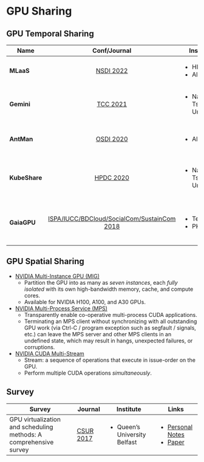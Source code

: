 # GPU Sharing

## GPU Temporal Sharing

| Name          |                                                 Conf/Journal                                                 | Institute                                       | Links                                                                                                                                                                                                                                                              | Remarks                                                                       |
| ------------- | :----------------------------------------------------------------------------------------------------------: | ----------------------------------------------- | ------------------------------------------------------------------------------------------------------------------------------------------------------------------------------------------------------------------------------------------------------------------ | ----------------------------------------------------------------------------- |
| **MLaaS**     |                           [NSDI 2022](../../reading-notes/conference/nsdi-2022.md)                           | <ul><li>HKUST</li><li>Alibaba</li></ul>         | <ul><li><a href="https://www.usenix.org/conference/nsdi22/presentation/weng">Paper</a></li><li><a href="https://github.com/alibaba/clusterdata/tree/master/cluster-trace-gpu-v2020">Trace</a></li></ul>                                                            | GPU sharing workloads; trace analysis.                                        |
| **Gemini**    |            [TCC 2021](../../reading-notes/journal/ieee-transactions-on-cloud-computing/tcc-2021/)            | <ul><li>National Tsing Hua University</li></ul> | <ul><li><a href="https://ieeexplore.ieee.org/document/9566822">Paper</a></li><li><a href="https://github.com/NTHU-LSALAB/Gemini">Code</a></li></ul>                                                                                                                | Enable fine-grained GPU allocation; launch kernels together.                  |
| **AntMan**    |                                   [OSDI 2020](../../Conference/OSDI-2020/)                                   | <ul><li>Alibaba</li></ul>                       | <ul><li><a href="https://www.usenix.org/conference/osdi20/presentation/xiao">Paper</a></li><li><a href="https://github.com/alibaba/GPU-scheduler-for-deep-learning">Code</a></li></ul>                                                                             | Enable GPU sharing in DL frameworks (TensorFlow/PyTorch); schedule operators. |
| **KubeShare** |                                   [HPDC 2020](../../Conference/HPDC-2020/)                                   | <ul><li>National Tsing Hua University</li></ul> | <ul><li><a href="../../Conference/HPDC-2020/kubeshare.md">Personal Notes</a></li><li><a href="https://dl.acm.org/doi/10.1145/3369583.3392679">Paper</a></li><li><a href="https://github.com/NTHU-LSALAB/KubeShare">Code</a></li></ul>                              | Kubernetes; CUDA API remoting.                                                |
| **GaiaGPU**   | [ISPA/IUCC/BDCloud/SocialCom/SustainCom 2018](../../Conference/ISPA-IUCC-BDCloud-SocialCom-SustainCom-2018/) | <ul><li>Tencent</li><li>PKU</li></ul>           | <ul><li><a href="../../Conference/ISPA-IUCC-BDCloud-SocialCom-SustainCom-2018/gaiagpu.md">Personal Notes</a></li><li><a href="https://ieeexplore.ieee.org/document/8672318">Paper</a></li><li><a href="https://github.com/tkestack/gpu-manager">Code</a></li></ul> | Kubernetes; CUDA API remoting.                                                |

## GPU Spatial Sharing

* [NVIDIA Multi-Instance GPU (MIG)](https://www.nvidia.com/en-us/technologies/multi-instance-gpu/)
  * Partition the GPU into as many as _seven instances_, each _fully isolated_ with its own high-bandwidth memory, cache, and compute cores.
  * Available for NVIDIA H100, A100, and A30 GPUs.
* [NVIDIA Multi-Process Service (MPS)](https://docs.nvidia.com/deploy/mps/index.html)
  * Transparently enable co-operative multi-process CUDA applications.
  * Terminating an MPS client without synchronizing with all outstanding GPU work (via Ctrl-C / program exception such as segfault / signals, etc.) can leave the MPS server and other MPS clients in an undefined state, which may result in hangs, unexpected failures, or corruptions.
* [NVIDIA CUDA Multi-Stream](https://docs.nvidia.com/cuda/cuda-runtime-api/group\_\_CUDART\_\_STREAM.html)
  * Stream: a sequence of operations that execute in issue-order on the GPU.
  * Perform multiple CUDA operations _simultaneously_.

## Survey

| Survey                                                            | Journal                                                                   | Institute                                    | Links                                                                                                                                                                                                      |
| ----------------------------------------------------------------- | ------------------------------------------------------------------------- | -------------------------------------------- | ---------------------------------------------------------------------------------------------------------------------------------------------------------------------------------------------------------- |
| GPU virtualization and scheduling methods: A comprehensive survey | [CSUR 2017](../../reading-notes/journal/acm-computing-surveys/csur-2017/) | <ul><li>Queen’s University Belfast</li></ul> | <ul><li><a href="../../reading-notes/journal/acm-computing-surveys/csur-2017/gpu-virtualization-survey.md">Personal Notes</a></li><li><a href="https://dl.acm.org/doi/10.1145/3068281">Paper</a></li></ul> |
